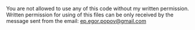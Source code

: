You are not allowed to use any of this code without my written permission.
Written permission for using of this files can be only received by the message sent from the email: ep.egor.popov@gmail.com

